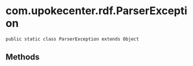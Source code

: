 # com.upokecenter.rdf.ParserException

    public static class ParserException extends Object

## Methods
